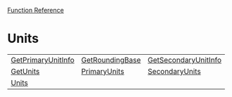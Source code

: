 [Function Reference](../README.md)

# Units

| | | |
|---|---|---|
| [GetPrimaryUnitInfo](../Functions/GetPrimaryUnitInfo.md) | [GetRoundingBase](../Functions/GetRoundingBase.md) | [GetSecondaryUnitInfo](../Functions/GetSecondaryUnitInfo.md) |
| [GetUnits](../Functions/GetUnits.md) | [PrimaryUnits](../Functions/PrimaryUnits.md) | [SecondaryUnits](../Functions/SecondaryUnits.md) |
| [Units](../Functions/Units.md) 

